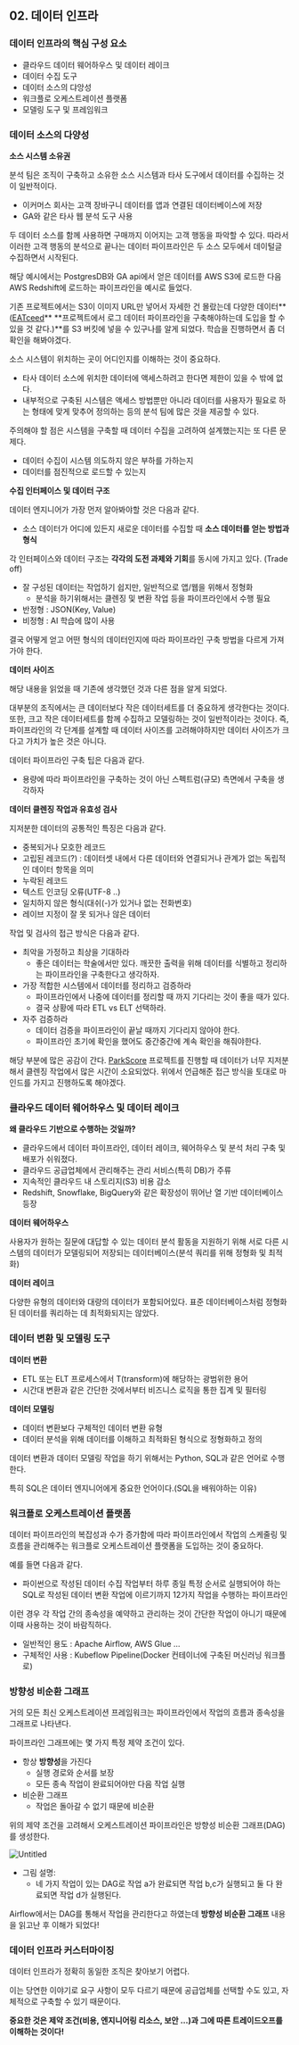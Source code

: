 ## 02. 데이터 인프라

### 데이터 인프라의 핵심 구성 요소

- 클라우드 데이터 웨어하우스 및 데이터 레이크
- 데이터 수집 도구
- 데이터 소스의 댜앙성
- 워크플로 오케스트레이션 플랫폼
- 모델링 도구 및 프레임워크

### 데이터 소스의 다양성

**소스 시스템 소유권**

분석 팀은 조직이 구축하고 소유한 소스 시스템과 타사 도구에서 데이터를 수집하는 것이 일반적이다. 

- 이커머스 회사는 고객 장바구니 데이터를 앱과 연결된 데이터베이스에 저장
- GA와 같은 타사 웹 분석 도구 사용

두 데이터 소스를 함께 사용하면 구매까지 이어지는 고객 행동을 파악할 수 있다. 따라서 이러한 고객 행동의 분석으로 끝나는 데이터 파이프라인은 두 소스 모두에서 데이털글 수집하면서 시작된다. 

해당 예시에서는 PostgresDB와 GA api에서 얻은 데이터를 AWS S3에 로드한 다음 AWS Redshift에 로드하는 파이프라인을 예시로 들었다. 

기존 프로젝트에서는 S3이 이미지 URL만 넣어서 자세한 건 몰랐는데 다양한 데이터**([EATceed](https://wwns1411.tistory.com/12)** **프로젝트에서 로그 데이터 파이프라인을 구축해야하는데 도입을 할 수 있을 것 같다.)**를 S3 버킷에 넣을 수 있구나를 알게 되었다. 학습을 진행하면서 좀 더 확인을 해봐야겠다. 

소스 시스템이 위치하는 곳이 어디인지를 이해하는 것이 중요하다.

- 타사 데이터 소스에 위치한 데이터에 액세스하려고 한다면 제한이 있을 수 밖에 없다.
- 내부적으로 구축된 시스템은 액세스 방법뿐만 아니라 데이터를 사용자가 필요로 하는 형태에 맞게 맞추어 정의하는 등의 분석 팀에 많은 것을 제공할 수 있다.

주의해야 할 점은 시스템을 구축할 때 데이터 수집을 고려하여 설계했는지는 또 다른 문제다. 

- 데이터 수집이 시스템 의도하지 않은 부하를 가하는지
- 데이터를 점진적으로 로드할 수 있는지

**수집 인터페이스 및 데이터 구조**

데이터 엔지니어가 가장 먼저 알아봐야할 것은 다음과 같다.

- 소스 데이터가 어디에 있든지 새로운 데이터를 수집할 때 **소스 데이터를 얻는 방법과 형식**

각 인터페이스와 데이터 구조는 **각각의 도전 과제와 기회**를 동시에 가지고 있다. (Trade off)

- 잘 구성된 데이터는 작업하기 쉽지만, 일반적으로 앱/웹을 위해서 정형화
    - 분석을 하기위해서는 클렌징 및 변환 작업 등을 파이프라인에서 수행 필요
- 반정형 : JSON(Key, Value)
- 비정형 : AI 학습에 많이 사용

결국 어떻게 얻고 어떤 형식의 데이터인지에 따라 파이프라인 구축 방법을 다르게 가져가야 한다. 

**데이터 사이즈**

해당 내용을 읽었을 때 기존에 생각했던 것과 다른 점을 알게 되었다. 

대부분의 조직에서는 큰 데이터보다 작은 데이터세트를 더 중요하게 생각한다는 것이다. 또한, 크고 작은 데이터세트를 함께 수집하고 모델링하는 것이 일반적이라는 것이다. 즉, 파이프라인의 각 단계를 설계할 때 데이터 사이즈를 고려해야하지만 데이터 사이즈가 크다고 가치가 높은 것은 아니다.

데이터 파이프라인 구축 팁은 다음과 같다.

- 용량에 따라 파이프라인을 구축하는 것이 아닌 스펙트럼(규모) 측면에서 구축을 생각하자

**데이터 클렌징 작업과 유효성 검사**

지저분한 데이터의 공통적인 특징은 다음과 같다.

- 중복되거나 모호한 레코드
- 고립된 레코드(?) : 데이터셋 내에서 다른 데이터와 연결되거나 관계가 없는 독립적인 데이터 항목을 의미
- 누락된 레코드
- 텍스트 인코딩 오류(UTF-8 ..)
- 일치하지 않은 형식(대쉬(-)가 있거나 없는 전화번호)
- 레이브 지정이 잘 못 되거나 않은 데이터

작업 및 검사의 접근 방식은 다음과 같다.

- 최악을 가정하고 최상을 기대하라
    - 좋은 데이터는 학술에서만 있다. 깨끗한 출력을 위해 데이터를 식별하고 정리하는 파이프라인을 구축한다고 생각하자.
- 가장 적합한 시스템에서 데이터를 정리하고 검증하라
    - 파이프라인에서 나중에 데이터를 정리할 때 까지 기다리는 것이 좋을 때가 있다.
    - 결국 상황에 따라 ETL vs ELT 선택하라.
- 자주 검증하라
    - 데이터 검증을 파이프라인이 끝날 때까지 기다리지 않아야 한다.
    - 파이프라인 초기에 확인을 했어도 중간중간에 계속 확인을 해줘야한다.

해당 부분에 많은 공감이 간다. [ParkScore](https://wwns1411.tistory.com/13) 프로젝트를 진행할 때 데이터가 너무 지저분해서 클렌징 작업에서 많은 시간이 소요되었다. 위에서 언급해준 접근 방식을 토대로 마인드를 가지고 진행하도록 해야겠다.

### 클라우드 데이터 웨어하우스 및 데이터 레이크

**왜 클라우드 기반으로 수행하는 것일까?**

- 클라우드에서 데이터 파이프라인, 데이터 레이크, 웨어하우스 및 분석 처리 구축 및 배포가 쉬워졌다.
- 클라우드 공급업체에서 관리해주는 관리 서비스(특히 DB)가 주류
- 지속적인 클라우드 내 스토리지(S3) 비용 감소
- Redshift, Snowflake, BigQuery와 같은 확장성이 뛰어난 열 기반 데이터베이스 등장

**데이터 웨어하우스**

사용자가 원하는 질문에 대답할 수 있는 데이터 분석 활동을 지원하기 위해 서로 다른 시스템의 데이터가 모델링되어 저장되는 데이터베이스(분석 쿼리를 위해 정형화 및 최적화)

**데이터 레이크**

다양한 유형의 데이터와 대량의 데이터가 포함되어있다. 표준 데이터베이스처럼 정형화된 데이터를 쿼리하는 데 최적화되지는 않았다. 

### 데이터 변환 및 모델링 도구

**데이터 변환**

- ETL 또는 ELT 프로세스에서 T(transform)에 해당하는 광범위한 용어
- 시간대 변환과 같은 간단한 것에서부터 비즈니스 로직을 통한 집계 및 필터링

**데이터 모델링**

- 데이터 변환보다 구체적인 데이터 변환 유형
- 데이터 분석을 위해 데이터를 이해하고 최적화된 형식으로 정형화하고 정의

데이터 변환과 데이터 모델링 작업을 하기 위해서는 Python, SQL과 같은 언어로 수행한다. 

특히 SQL은 데이터 엔지니어에게 중요한 언어이다.(SQL을 배워야하는 이유)

### 워크플로 오케스트레이션 플랫폼

데이터 파이프라인의 복잡성과 수가 증가함에 따라 파이프라인에서 작업의 스케줄링 및 흐름을 관리해주는 워크플로 오케스트레이션 플랫폼을 도입하는 것이 중요하다. 

예를 들면 다음과 같다.

- 파이썬으로 작성된 데이터 수집 작업부터 하루 종일 특정 순서로 실행되어야 하는 SQL로 작성된 데이터 변환 작업에 이르기까지 12가지 작업을 수행하는 파이프라인

이런 경우 각 작업 간의 종속성을 예약하고 관리하는 것이 간단한 작업이 아니기 때문에 이때 사용하는 것이 바람직하다. 

- 일반적인 용도 : Apache Airflow, AWS Glue …
- 구체적인 사용 : Kubeflow Pipeline(Docker 컨테이너에 구축된 머신러닝 워크플로)

### 방향성 비순환 그래프

거의 모든 최신 오케스트레이션 프레임워크는 파이프라인에서 작업의 흐름과 종속성을 그래프로 나타낸다. 

파이프라인 그래프에는 몇 가지 특정 제약 조건이 있다.

- 항상 **방향성**을 가진다
    - 실행 경로와 순서를 보장
    - 모든 종속 작업이 완료되어야만 다음 작업 실행
- 비순환 그래프
    - 작업은 돌아갈 수 없기 때문에 비순환

위의 제약 조건을 고려해서 오케스트레이션 파이프라인은 방향성 비순환 그래프(DAG)를 생성한다. 

![Untitled](https://prod-files-secure.s3.us-west-2.amazonaws.com/0c79766f-e6e5-47fb-bb1f-6711656123dd/55cdb781-7c2e-497f-930d-2d0f4a86e29f/Untitled.png)

- 그림 설명:
    - 네 가지 작업이 있는 DAG로 작업 a가 완료되면 작업 b,c가 실행되고 둘 다 완료되면 작업 d가 실행된다.

Airflow에서는 DAG를 통해서 작업을 관리한다고 하였는데 **방향성 비순환 그래프** 내용을 읽고난 후 이해가 되었다!

### 데이터 인프라 커스터마이징

데이터 인프라가 정확히 동일한 조직은 찾아보기 어렵다.

이는 당연한 이야기로 요구 사항이 모두 다르기 때문에 공급업체를 선택할 수도 있고, 자체적으로 구축할 수 있기 때문이다. 

**중요한 것은 제약 조건(비용, 엔지니어링 리소스, 보안 …)과 그에 따른 트레이드오프를 이해하는 것이다!**
